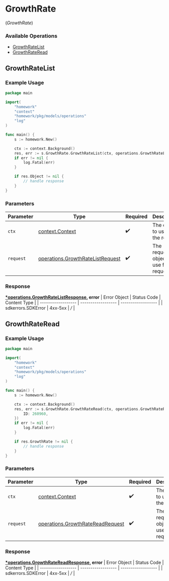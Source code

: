 # GrowthRate
(*GrowthRate*)

### Available Operations

* [GrowthRateList](#growthratelist)
* [GrowthRateRead](#growthrateread)

## GrowthRateList

### Example Usage

```go
package main

import(
	"homework"
	"context"
	"homework/pkg/models/operations"
	"log"
)

func main() {
    s := homework.New()

    ctx := context.Background()
    res, err := s.GrowthRate.GrowthRateList(ctx, operations.GrowthRateListRequest{})
    if err != nil {
        log.Fatal(err)
    }

    if res.Object != nil {
        // handle response
    }
}
```

### Parameters

| Parameter                                                                                | Type                                                                                     | Required                                                                                 | Description                                                                              |
| ---------------------------------------------------------------------------------------- | ---------------------------------------------------------------------------------------- | ---------------------------------------------------------------------------------------- | ---------------------------------------------------------------------------------------- |
| `ctx`                                                                                    | [context.Context](https://pkg.go.dev/context#Context)                                    | :heavy_check_mark:                                                                       | The context to use for the request.                                                      |
| `request`                                                                                | [operations.GrowthRateListRequest](../../pkg/models/operations/growthratelistrequest.md) | :heavy_check_mark:                                                                       | The request object to use for the request.                                               |


### Response

**[*operations.GrowthRateListResponse](../../pkg/models/operations/growthratelistresponse.md), error**
| Error Object       | Status Code        | Content Type       |
| ------------------ | ------------------ | ------------------ |
| sdkerrors.SDKError | 4xx-5xx            | */*                |

## GrowthRateRead

### Example Usage

```go
package main

import(
	"homework"
	"context"
	"homework/pkg/models/operations"
	"log"
)

func main() {
    s := homework.New()

    ctx := context.Background()
    res, err := s.GrowthRate.GrowthRateRead(ctx, operations.GrowthRateReadRequest{
        ID: 260960,
    })
    if err != nil {
        log.Fatal(err)
    }

    if res.GrowthRate != nil {
        // handle response
    }
}
```

### Parameters

| Parameter                                                                                | Type                                                                                     | Required                                                                                 | Description                                                                              |
| ---------------------------------------------------------------------------------------- | ---------------------------------------------------------------------------------------- | ---------------------------------------------------------------------------------------- | ---------------------------------------------------------------------------------------- |
| `ctx`                                                                                    | [context.Context](https://pkg.go.dev/context#Context)                                    | :heavy_check_mark:                                                                       | The context to use for the request.                                                      |
| `request`                                                                                | [operations.GrowthRateReadRequest](../../pkg/models/operations/growthratereadrequest.md) | :heavy_check_mark:                                                                       | The request object to use for the request.                                               |


### Response

**[*operations.GrowthRateReadResponse](../../pkg/models/operations/growthratereadresponse.md), error**
| Error Object       | Status Code        | Content Type       |
| ------------------ | ------------------ | ------------------ |
| sdkerrors.SDKError | 4xx-5xx            | */*                |
